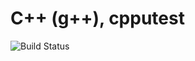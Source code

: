 # C++ (g++), cpputest

![Build Status](https://travis-ci.org/cyber-dojo-languages/gplusplus-cpputest.svg?branch=master)